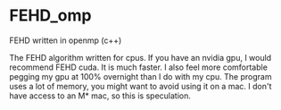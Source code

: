 # FEHD_omp
FEHD written in openmp (c++)

The FEHD algorithm written for cpus. If you have an nvidia gpu, I would recommend
FEHD cuda. It is much faster. I also feel more comfortable pegging my gpu at 100%
overnight than I do with my cpu. The program uses a lot of memory, you might want
to avoid using it on a mac. I don't have access to an M* mac, so this is
speculation.
